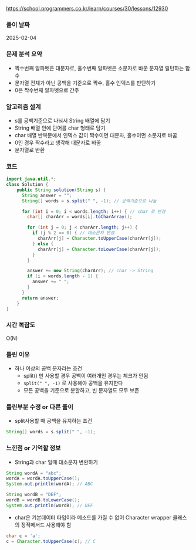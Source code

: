 https://school.programmers.co.kr/learn/courses/30/lessons/12930

### 풀이 날짜
2025-02-04

### 문제 분석 요약
- 짝수번째 알파벳은 대문자로, 홀수번째 알파벳은 소문자로 바꾼 문자열 릴턴하는 함수
- 문자열 전체가 아닌 공백을 기준으로 짝수, 홀수 인덱스를 판단하기
- 0은 짝수번째 알파벳으로 간주

### 알고리즘 설계
- s를 공백기준으로 나눠서 String 배열에 담기
- String 배열 안에 단어를 char 형태로 담기
- char 배열 반복문에서 인덱스 값이 짝수이면 대문자, 홀수이면 소문자로 바꿈
- 0인 경우 짝수라고 생각해 대문자로 바꿈
- 문자열로 반환
### 코드
```java
import java.util.*;
class Solution {
    public String solution(String s) {
      String answer = "";
      String[] words = s.split(" ", -1); // 공백기준으로 나눔

      for (int i = 0; i < words.length; i++) { // char 로 변경
        char[] charArr = words[i].toCharArray();

        for (int j = 0; j < charArr.length; j++) {
          if (j % 2 == 0) { // 대소문자 변경
            charArr[j] = Character.toUpperCase(charArr[j]);
          } else {
            charArr[j] = Character.toLowerCase(charArr[j]);
          }
        }

        answer += new String(charArr); // char -> String
        if (i < words.length - 1) {
          answer += " ";
        }
      }
      return answer;
    }
}
```

### 시간 복잡도
O(N)

### 틀린 이유
- 하나 이상의 공백 문자라는 조건
    - split() 만 사용할 경우 공백이 여러개인 경우는 체크가 안됨
    - `split(" ", -1)` 로 사용해야 공백을 유지한다
    - 모든 공백을 기준으로 분할하고, 빈 문자열도 모두 보존

### 틀린부분 수정 or 다른 풀이
- split사용할 때 공백을 유지하는 조건
```java
String[] words = s.split(" ", -1);
```

### 느낀점 or 기억할 정보
- String과 char 일때 대소문자 변환하기
```java
String wordA = "abc";
wordA = wordA.toUpperCase();
System.out.println(wordA); // ABC

String wordB = "DEF";
wordB = wordB.toLowerCase();
System.out.println(wordB); // DEF
```

- char은 기본데이터 타입이라 메소드를 가질 수 없어 Character wrapper 클래스의 정적메서드 사용해야 함
```java
char c = 'a';
c = Character.toUpperCase(c); // C
```